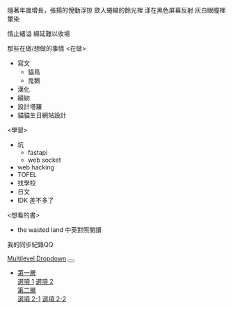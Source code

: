 隨著年歲增長，張揚的悅動浮掠
歛入蜷縮的餘光裡
漾在黑色屏幕反射
灰白眼瞳裡
暈染

情止緒溢
綿延難以收場




那些在做/想做的事情
<在做>
- 寫文
	- 貓鳥
	- 鬼鵝
- 漢化
- 縫紉
- 設計塔羅
- 貓貓生日網站設計

<學習>
- 坑
	- fastapi
	- web socket
- web hacking
- TOFEL
- 找學校
- 日文
- IDK 差不多了

<想看的書>
- the wasted land 中英對照閱讀

我的同步紀錄QQ

<!DOCTYPE html>
<html lang="en">
<head>
  <meta charset="UTF-8">
  <meta name="viewport" content="width=device-width, initial-scale=1.0">
  <title>Bootstrap Multilevel Dropdown</title>
  <!-- 引入Bootstrap CSS -->
  <link href="https://cdn.jsdelivr.net/npm/bootstrap/dist/css/bootstrap.min.css" rel="stylesheet">
</head>
<body>

<nav class="navbar navbar-expand-lg navbar-light bg-light">
  <a class="navbar-brand" href="#">Multilevel Dropdown</a>
  <button class="navbar-toggler" type="button" data-toggle="collapse" data-target="#navbarNav" aria-controls="navbarNav" aria-expanded="false" aria-label="Toggle navigation">
    <span class="navbar-toggler-icon"></span>
  </button>
  <div class="collapse navbar-collapse" id="navbarNav">
    <ul class="navbar-nav">
      <li class="nav-item dropdown">
        <a class="nav-link dropdown-toggle" href="#" id="navbarDropdown" role="button" data-toggle="dropdown" aria-haspopup="true" aria-expanded="false">
          第一層
        </a>
        <div class="dropdown-menu" aria-labelledby="navbarDropdown">
          <a class="dropdown-item" href="#">選項 1</a>
          <a class="dropdown-item" href="#">選項 2</a>
          <div class="dropdown-divider"></div>
          <a class="dropdown-item dropdown-toggle" href="#" id="navbarDropdownNested" role="button" data-toggle="dropdown" aria-haspopup="true" aria-expanded="false">
            第二層
          </a>
          <div class="dropdown-menu" aria-labelledby="navbarDropdownNested">
            <a class="dropdown-item" href="#">選項 2-1</a>
            <a class="dropdown-item" href="#">選項 2-2</a>
          </div>
        </div>
      </li>
    </ul>
  </div>
</nav>

<!-- 引入Bootstrap JS -->
<script src="https://cdn.jsdelivr.net/npm/bootstrap/dist/js/bootstrap.min.js"></script>
</body>
</html>



















